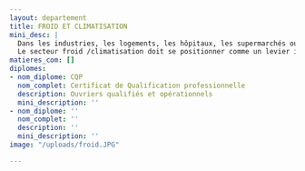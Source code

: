 ```yaml
---
layout: departement
title: FROID ET CLIMATISATION
mini_desc: |
  Dans les industries, les logements, les hôpitaux, les supermarchés ou les cuisines professionnelles, le froid est devenu essentiel pour de nombreuses activités telles que l’industrie agro-alimentaire, le commerce, le transport, la restauration…
  Le secteur froid /climatisation doit se positionner comme un levier incontournable du développement durable en intégrant les impératifs de protection de l’environnement et de la maîtrise de l’énergie.
matieres_com: []
diplomes:
- nom_diplome: CQP
  nom_complet: Certificat de Qualification professionnelle
  description: Ouvriers qualifiés et opérationnels
  mini_description: ''
- nom_diplome: ''
  nom_complet: ''
  description: ''
  mini_description: ''
image: "/uploads/froid.JPG"

---
```

